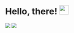 # Hello, there! <img src="https://raw.githubusercontent.com/MartinHeinz/MartinHeinz/master/wave.gif" width="30px">

<img align="center" src="https://github-readme-stats.vercel.app/api?username=w1th0ut&show_icons=true&theme=cobalt">

<img align="center" src="https://github-readme-stats.vercel.app/api/top-langs/?username=w1th0ut">
